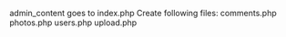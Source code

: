 admin_content goes to index.php
Create following files:
comments.php
photos.php
users.php
upload.php